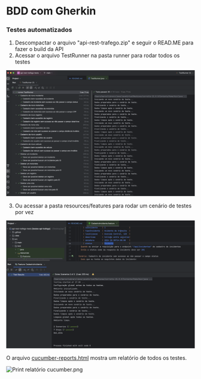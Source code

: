 # BDD com Gherkin

### Testes automatizados

1. Descompactar o arquivo "api-rest-trafego.zip" e seguir o READ.ME para fazer o build da API
2. Acessar o arquivo TestRunner na pasta runner para rodar todos os testes

![print test runner.png](print%20test%20runner.png)

3. Ou acessar a pasta resources/features para rodar um cenário de testes por vez

![print test features.png](print%20test%20features.png)

O arquivo [cucumber-reports.html](cucumber-reports.html) mostra um relatório de todos os testes.

![Print relatório cucumber.png](Print%20relat%C3%B3rio%20cucumber.png)